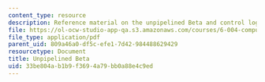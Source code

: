 ```yaml
---
content_type: resource
description: Reference material on the unpipelined Beta and control logic.
file: https://ol-ocw-studio-app-qa.s3.amazonaws.com/courses/6-004-computation-structures-spring-2009/33be804ab1b9f3694a79bb0a88e4c9ed_MIT6_004s09_lab_beta_diagram.pdf
file_type: application/pdf
parent_uid: 809a46a0-df5c-efe1-7d42-984488629429
resourcetype: Document
title: Unpipelined Beta
uid: 33be804a-b1b9-f369-4a79-bb0a88e4c9ed
---
```

